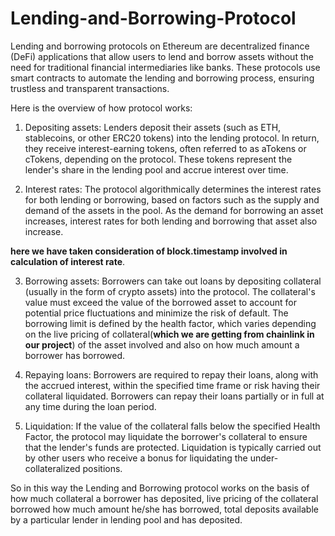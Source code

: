 # Lending-and-Borrowing-Protocol

Lending and borrowing protocols on Ethereum are decentralized finance (DeFi) applications that allow users to lend and borrow assets without the need for traditional financial intermediaries like banks. These protocols use smart contracts to automate the lending and borrowing process, ensuring trustless and transparent transactions.

Here is the overview of how protocol works:

1. Depositing assets: Lenders deposit their assets (such as ETH, stablecoins, or other ERC20 tokens) into the lending protocol. In return, they receive interest-earning tokens, often referred to as aTokens or cTokens, depending on the protocol. These tokens represent the lender's share in the lending pool and accrue interest over time.

2. Interest rates: The protocol algorithmically determines the interest rates for both lending or borrowing, based on factors such as the supply and demand of the assets in the pool. As the demand for borrowing an asset increases, interest rates for both lending and borrowing that asset also increase.

**here we have taken consideration of block.timestamp involved in calculation of interest rate**.

3. Borrowing assets: Borrowers can take out loans by depositing collateral (usually in the form of crypto assets) into the protocol. The collateral's value must exceed the value of the borrowed asset to account for potential price fluctuations and minimize the risk of default. The borrowing limit is defined by the health factor, which varies depending on the live pricing of collateral(**which we are getting from chainlink in our project**) of the asset involved and also on how much amount a borrower has borrowed.

4. Repaying loans: Borrowers are required to repay their loans, along with the accrued interest, within the specified time frame or risk having their collateral liquidated. Borrowers can repay their loans partially or in full at any time during the loan period. 

5. Liquidation: If the value of the collateral falls below the specified Health Factor, the protocol may liquidate the borrower's collateral to ensure that the lender's funds are protected. Liquidation is typically carried out by other users who receive a bonus for liquidating the under-collateralized positions.

So in this way the Lending and Borrowing protocol works on the basis of how much collateral a borrower has deposited, live pricing of the collateral borrowed how much amount he/she has borrowed, total deposits available by a particular lender in lending pool and has deposited. 
